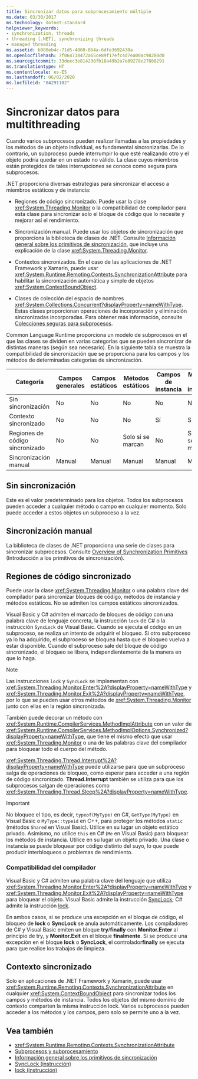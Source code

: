 ```yaml
---
title: Sincronizar datos para subprocesamiento múltiple
ms.date: 03/30/2017
ms.technology: dotnet-standard
helpviewer_keywords:
- synchronization, threads
- threading [.NET], synchronizing threads
- managed threading
ms.assetid: b980eb4c-71d5-4860-864a-6dfe3692430a
ms.openlocfilehash: 7f064738472a65ce89f17efc4d7ea00ac98280d0
ms.sourcegitcommit: 33deec3e814238fb18a49b2a7e89278e27888291
ms.translationtype: HT
ms.contentlocale: es-ES
ms.lasthandoff: 06/02/2020
ms.locfileid: "84291102"
---
```

# <a name="synchronizing-data-for-multithreading"></a>Sincronizar datos para multithreading

Cuando varios subprocesos pueden realizar llamadas a las propiedades y los métodos de un objeto individual, es fundamental sincronizarlas. De lo contrario, un subproceso puede interrumpir lo que esté realizando otro y el objeto podría quedar en un estado no válido. La clase cuyos miembros están protegidos de tales interrupciones se conoce como segura para subprocesos.  
  
.NET proporciona diversas estrategias para sincronizar el acceso a miembros estáticos y de instancia:  
  
- Regiones de código sincronizado. Puede usar la clase <xref:System.Threading.Monitor> o la compatibilidad de compilador para esta clase para sincronizar solo el bloque de código que lo necesite y mejorar así el rendimiento.  
  
- Sincronización manual. Puede usar los objetos de sincronización que proporciona la biblioteca de clases de .NET. Consulte [Información general sobre los primitivos de sincronización](overview-of-synchronization-primitives.md), que incluye una explicación de la clase <xref:System.Threading.Monitor>.  
  
- Contextos sincronizados. En el caso de las aplicaciones de .NET Framework y Xamarin, puede usar <xref:System.Runtime.Remoting.Contexts.SynchronizationAttribute> para habilitar la sincronización automática y simple de objetos <xref:System.ContextBoundObject>.  
  
- Clases de colección del espacio de nombres <xref:System.Collections.Concurrent?displayProperty=nameWithType>. Estas clases proporcionan operaciones de incorporación y eliminación sincronizadas incorporadas. Para obtener más información, consulte [Colecciones seguras para subprocesos](../collections/thread-safe/index.md).  
  
 Common Language Runtime proporciona un modelo de subprocesos en el que las clases se dividen en varias categorías que se pueden sincronizar de distintas maneras (según sea necesario). En la siguiente tabla se muestra la compatibilidad de sincronización que se proporciona para los campos y los métodos de determinadas categorías de sincronización.  
  
|Categoría|Campos generales|Campos estáticos|Métodos estáticos|Campos de instancia|Métodos de instancia|Bloques de código específicos|  
|--------------|-------------------|-------------------|--------------------|---------------------|----------------------|--------------------------|  
|Sin sincronización|No|No|No|No|No|No|  
|Contexto sincronizado|No|No|No|Sí|Sí|No|  
|Regiones de código sincronizado|No|No|Solo si se marcan|No|Solo si se marcan|Solo si se marcan|  
|Sincronización manual|Manual|Manual|Manual|Manual|Manual|Manual|  
  
## <a name="no-synchronization"></a>Sin sincronización  
 Este es el valor predeterminado para los objetos. Todos los subprocesos pueden acceder a cualquier método o campo en cualquier momento. Solo puede acceder a estos objetos un subproceso a la vez.  
  
## <a name="manual-synchronization"></a>Sincronización manual  
 La biblioteca de clases de .NET proporciona una serie de clases para sincronizar subprocesos. Consulte [Overview of Synchronization Primitives](overview-of-synchronization-primitives.md) (Introducción a los primitivos de sincronización).  
  
## <a name="synchronized-code-regions"></a>Regiones de código sincronizado  
 Puede usar la clase <xref:System.Threading.Monitor> o una palabra clave del compilador para sincronizar bloques de código, métodos de instancia y métodos estáticos. No se admiten los campos estáticos sincronizados.  
  
 Visual Basic y C# admiten el marcado de bloques de código con una palabra clave de lenguaje concreta, la instrucción `lock` de C# o la instrucción `SyncLock` de Visual Basic. Cuando se ejecuta el código en un subproceso, se realiza un intento de adquirir el bloqueo. Si otro subproceso ya lo ha adquirido, el subproceso se bloquea hasta que el bloqueo vuelva a estar disponible. Cuando el subproceso sale del bloque de código sincronizado, el bloqueo se libera, independientemente de la manera en que lo haga.  
  
> [!NOTE]
> Las instrucciones `lock` y `SyncLock` se implementan con <xref:System.Threading.Monitor.Enter%2A?displayProperty=nameWithType> y <xref:System.Threading.Monitor.Exit%2A?displayProperty=nameWithType>, por lo que se pueden usar otros métodos de <xref:System.Threading.Monitor> junto con ellas en la región sincronizada.  
  
 También puede decorar un método con <xref:System.Runtime.CompilerServices.MethodImplAttribute> con un valor de <xref:System.Runtime.CompilerServices.MethodImplOptions.Synchronized?displayProperty=nameWithType>, que tiene el mismo efecto que usar <xref:System.Threading.Monitor> o una de las palabras clave del compilador para bloquear todo el cuerpo del método.  
  
 <xref:System.Threading.Thread.Interrupt%2A?displayProperty=nameWithType> puede utilizarse para que un subproceso salga de operaciones de bloqueo, como esperar para acceder a una región de código sincronizado. **Thread.Interrupt** también se utiliza para que los subprocesos salgan de operaciones como <xref:System.Threading.Thread.Sleep%2A?displayProperty=nameWithType>.  
  
> [!IMPORTANT]
> No bloquee el tipo, es decir, `typeof(MyType)` en C#, `GetType(MyType)` en Visual Basic o `MyType::typeid` en C++, para proteger los métodos `static` (métodos `Shared` en Visual Basic). Utilice en su lugar un objeto estático privado. Asimismo, no utilice `this` en C# (`Me` en Visual Basic) para bloquear los métodos de instancia. Utilice en su lugar un objeto privado. Una clase o instancia se puede bloquear por código distinto del suyo, lo que puede producir interbloqueos o problemas de rendimiento.  
  
### <a name="compiler-support"></a>Compatibilidad del compilador  
 Visual Basic y C# admiten una palabra clave del lenguaje que utiliza <xref:System.Threading.Monitor.Enter%2A?displayProperty=nameWithType> y <xref:System.Threading.Monitor.Exit%2A?displayProperty=nameWithType> para bloquear el objeto. Visual Basic admite la instrucción [SyncLock](../../visual-basic/language-reference/statements/synclock-statement.md); C# admite la instrucción [lock](../../csharp/language-reference/keywords/lock-statement.md).  
  
 En ambos casos, si se produce una excepción en el bloque de código, el bloqueo de **lock** o **SyncLock** se anula automáticamente. Los compiladores de C# y Visual Basic emiten un bloque **try**/**finally** con **Monitor.Enter** al principio de try, y **Monitor.Exit** en el bloque **finalmente**. Si se produce una excepción en el bloque **lock** o **SyncLock**, el controlador**finally** se ejecuta para que realice los trabajos de limpieza.  
  
## <a name="synchronized-context"></a>Contexto sincronizado  

Solo en aplicaciones de .NET Framework y Xamarin, puede usar <xref:System.Runtime.Remoting.Contexts.SynchronizationAttribute> en cualquier <xref:System.ContextBoundObject> para sincronizar todos los campos y métodos de instancia. Todos los objetos del mismo dominio de contexto comparten la misma instrucción lock. Varios subprocesos pueden acceder a los métodos y los campos, pero solo se permite uno a la vez.  
  
## <a name="see-also"></a>Vea también

- <xref:System.Runtime.Remoting.Contexts.SynchronizationAttribute>
- [Subprocesos y subprocesamiento](threads-and-threading.md)
- [Información general sobre los primitivos de sincronización](overview-of-synchronization-primitives.md)
- [SyncLock (instrucción)](../../visual-basic/language-reference/statements/synclock-statement.md)
- [lock (instrucción)](../../csharp/language-reference/keywords/lock-statement.md)
